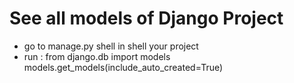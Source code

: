 # See all models of Django Project
  - go to manage.py shell in shell your project
  - run :
          from django.db import models
          models.get_models(include_auto_created=True)
